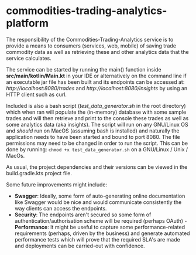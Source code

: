 # commodities-trading-analytics-platform

The responsibility of the Commodities-Trading-Analytics service is to provide a means to consumers (services, web, mobile)
of saving trade commodity data as well as retrieving these and other analytics data that the service calculates.

The service can be started by running the main() function inside **src/main/kotlin/Main.kt** in your IDE or alternatively
on the command line if an executable jar file has been built and its endpoints can be accessed at:
_http://localhost:8080/trades_ and _http://localhost:8080/insights_ by using an HTTP client such as curl.

Included is also a bash script (_test_data_generator.sh_ in the root directory) which when ran will populate the
(in-memory) database with some sample trades and will then retrieve and print to the console these trades as well as
some analytics data (aka insights). The script will run on any GNU/Linux OS and _should_ run on MacOS
(assuming bash is installed) and naturally the application needs to have been started and bound to port 8080. The file
permissions may need to be changed in order to run the script. This can be done by running:
`chmod +x test_data_generator.sh` on a GNU/Linux / Unix / MacOs.

As usual, the project dependencies and their versions can be viewed in the build.gradle.kts project file.

Some future improvements might include:
- **Swagger**:
  Ideally, some form of auto-generating online documentation like Swagger would be nice and would communicate consistently
  the way clients can access the endpoints.
- **Security**:
  The endpoints aren't secured so some form of authentication/authorisation scheme will be required (perhaps OAuth)
-**Performance**:
  It might be useful to capture some performance-related requirements (perhaps, driven by the business) and generate
  automated performance tests which will prove that the required SLA's are made and deployments can be carried-out with
  confidence.
